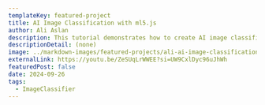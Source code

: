 ```yaml
---
templateKey: featured-project
title: AI Image Classification with ml5.js
author: Ali Aslan
description: This tutorial demonstrates how to create AI image classification using machine learning.
descriptionDetail: (none)
image: ../markdown-images/featured-projects/ali-ai-image-classification-with-ml5js.png
externalLink: https://youtu.be/ZeSUqLrWWEE?si=UW9CxlDyc96uJhWh
featuredPost: false
date: 2024-09-26
tags:
  - ImageClassifier
---
```

